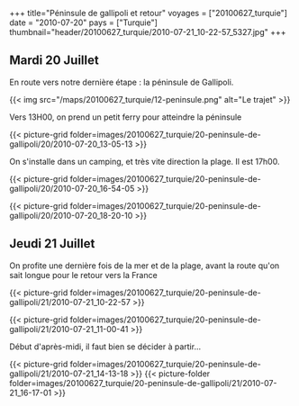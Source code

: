 +++
title="Péninsule de gallipoli et retour"
voyages = ["20100627_turquie"]
date = "2010-07-20"
pays = ["Turquie"]
thumbnail="header/20100627_turquie/2010-07-21_10-22-57_5327.jpg"
+++


## Mardi 20 Juillet

En route vers notre dernière étape : la péninsule de Gallipoli.

{{< img src="/maps/20100627_turquie/12-peninsule.png" alt="Le trajet" >}}

Vers 13H00, on prend un petit ferry pour atteindre la péninsule

{{< picture-grid folder=images/20100627_turquie/20-peninsule-de-gallipoli/20/2010-07-20_13-05-13 >}}

On s'installe dans un camping, et très vite direction la plage. Il est 17h00.

{{< picture-grid folder=images/20100627_turquie/20-peninsule-de-gallipoli/20/2010-07-20_16-54-05 >}}

{{< picture-grid folder=images/20100627_turquie/20-peninsule-de-gallipoli/20/2010-07-20_18-20-10 >}}

## Jeudi 21 Juillet

On profite une dernière fois de la mer et de la plage, avant la route qu'on sait longue pour le retour vers la France

{{< picture-grid folder=images/20100627_turquie/20-peninsule-de-gallipoli/21/2010-07-21_10-22-57 >}}

{{< picture-grid folder=images/20100627_turquie/20-peninsule-de-gallipoli/21/2010-07-21_11-00-41 >}}

Début d'après-midi, il faut bien se décider à partir...

{{< picture-grid folder=images/20100627_turquie/20-peninsule-de-gallipoli/21/2010-07-21_14-13-18 >}}
{{< picture-folder folder=images/20100627_turquie/20-peninsule-de-gallipoli/21/2010-07-21_16-17-01 >}}
